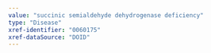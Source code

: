 ```yaml
---
value: "succinic semialdehyde dehydrogenase deficiency"
type: "Disease"
xref-identifier: "0060175"
xref-dataSource: "DOID"
---
```

